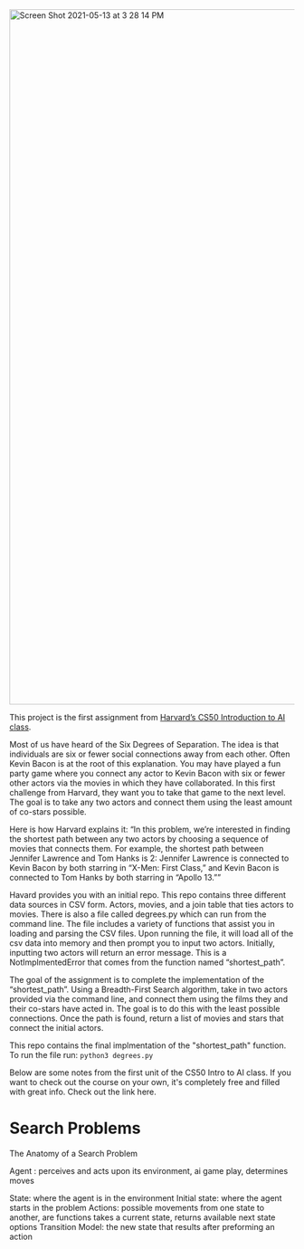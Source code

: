 <img width="1229" alt="Screen Shot 2021-05-13 at 3 28 14 PM" src="https://user-images.githubusercontent.com/6024941/118190104-df573980-b3ff-11eb-8fdc-4d52ccf2b322.png">


This project is the first assignment from [Harvard’s CS50 Introduction to AI class](https://cs50.harvard.edu/ai/2020/projects/0/). 

Most of us have heard of the Six Degrees of Separation. The idea is that individuals are six or fewer social connections away from each other. Often Kevin Bacon is at the root of this explanation. You may have played a fun party game where you connect any actor to Kevin Bacon with six or fewer other actors via the movies in which they have collaborated. In this first challenge from Harvard, they want you to take that game to the next level. The goal is to take any two actors and connect them using the least amount of co-stars possible. 

Here is how Harvard explains it:
“In this problem, we’re interested in finding the shortest path between any two actors by choosing a sequence of movies that connects them. For example, the shortest path between Jennifer Lawrence and Tom Hanks is 2: Jennifer Lawrence is connected to Kevin Bacon by both starring in “X-Men: First Class,” and Kevin Bacon is connected to Tom Hanks by both starring in “Apollo 13.””

Havard provides you with an initial repo. This repo contains three different data sources in CSV form. Actors, movies, and a join table that ties actors to movies. There is also a file called degrees.py which can run from the command line. The file includes a variety of functions that assist you in loading and parsing the CSV files. Upon running the file, it will load all of the csv data into memory and then prompt you to input two actors. Initially, inputting two actors will return an error message. This is a NotImplmentedError that comes from the function named “shortest_path”.  

The goal of the assignment is to complete the implementation of the “shortest_path”. Using a Breadth-First Search algorithm, take in two actors provided via the command line, and connect them using the films they and their co-stars have acted in. The goal is to do this with the least possible connections. Once the path is found, return a list of movies and stars that connect the initial actors.

This repo contains the final implmentation of the "shortest_path" function. To run the file run: <code>python3 degrees.py</code>

Below are some notes from the first unit of the CS50 Intro to AI class. If you want to check out the course on your own, it's completely free and filled with great info. Check out the link here.


# Search Problems

The Anatomy of a Search Problem


Agent : perceives and acts upon its environment, ai game play, determines moves


State: where the agent is in the environment
Initial state: where the agent starts in the problem
Actions: possible movements from one state to another, are functions takes a current state, returns available next state options
Transition Model: the new state that results after preforming an action 
